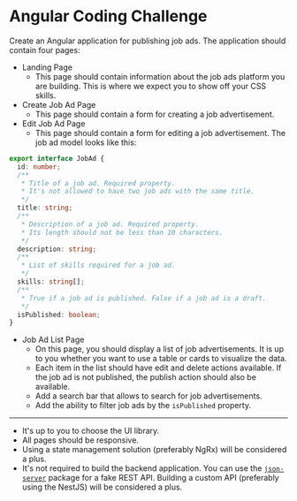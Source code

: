 # Angular Coding Challenge

Create an Angular application for publishing job ads. The application should contain four pages:

- Landing Page
    - This page should contain information about the job ads platform you are building.
      This is where we expect you to show off your CSS skills.
- Create Job Ad Page
    - This page should contain a form for creating a job advertisement.
- Edit Job Ad Page
    - This page should contain a form for editing a job advertisement.
      The job ad model looks like this:

```ts
export interface JobAd {
  id: number;
  /**
   * Title of a job ad. Required property.
   * It's not allowed to have two job ads with the same title.
   */
  title: string;
  /**
   * Description of a job ad. Required property.
   * Its length should not be less than 10 characters.
   */
  description: string;
  /**
   * List of skills required for a job ad.
   */
  skills: string[];
  /**
   * True if a job ad is published. False if a job ad is a draft.
   */
  isPublished: boolean;
}
```

- Job Ad List Page
    - On this page, you should display a list of job advertisements.
      It is up to you whether you want to use a table or cards to visualize the data.
    - Each item in the list should have edit and delete actions available.
      If the job ad is not published, the publish action should also be available.
    - Add a search bar that allows to search for job advertisements.
    - Add the ability to filter job ads by the `isPublished` property.

---

- It's up to you to choose the UI library.
- All pages should be responsive.
- Using a state management solution (preferably NgRx) will be considered a plus.
- It's not required to build the backend application.
  You can use the [`json-server`](https://www.npmjs.com/package/json-server) package for a fake REST API.
  Building a custom API (preferably using the NestJS) will be considered a plus.

